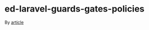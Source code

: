 # ed-laravel-guards-gates-policies
By [article](https://sagardhiman021.medium.com/laravel-guards-gates-and-policies-understanding-implementation-and-key-differences-5d56186603c7)



